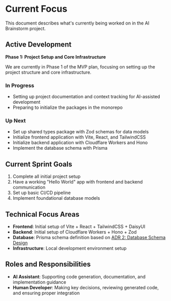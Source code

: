 # Current Focus

This document describes what's currently being worked on in the AI Brainstorm project.

## Active Development

**Phase 1: Project Setup and Core Infrastructure**

We are currently in Phase 1 of the MVP plan, focusing on setting up the project structure and core infrastructure.

### In Progress

- Setting up project documentation and context tracking for AI-assisted development
- Preparing to initialize the packages in the monorepo

### Up Next

- Set up shared types package with Zod schemas for data models
- Initialize frontend application with Vite, React, and TailwindCSS
- Initialize backend application with Cloudflare Workers and Hono
- Implement the database schema with Prisma

## Current Sprint Goals

1. Complete all initial project setup
2. Have a working "Hello World" app with frontend and backend communication
3. Set up basic CI/CD pipeline
4. Implement foundational database models

## Technical Focus Areas

- **Frontend**: Initial setup of Vite + React + TailwindCSS + DaisyUI
- **Backend**: Initial setup of Cloudflare Workers + Hono + Zod
- **Database**: Prisma schema definition based on [ADR 2: Database Schema Design](../../ADR/002-database-schema-design.md)
- **Infrastructure**: Local development environment setup

## Roles and Responsibilities

- **AI Assistant**: Supporting code generation, documentation, and implementation guidance
- **Human Developer**: Making key decisions, reviewing generated code, and ensuring proper integration 
